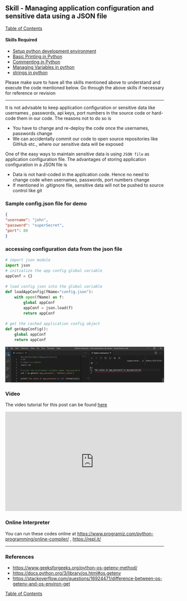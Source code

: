 
## Skill - Managing application configuration and sensitive data using a JSON file
[Table of Contents](https://nagasudhir.blogspot.com/2020/04/taming-python-table-of-contents.html)

#### Skills Required
* [Setup python development environment](https://nagasudhir.blogspot.com/2020/04/setup-python-development-environment_14.html)
* [Basic Printing in Python](https://nagasudhir.blogspot.com/2020/04/basic-printing-in-python.html)
* [Commenting in Python](https://nagasudhir.blogspot.com/2020/04/comments-in-python.html)
* [Managing Variables in python](https://nagasudhir.blogspot.com/2020/04/managing-variables-in-python.html)
* [strings in python](https://nagasudhir.blogspot.com/2020/04/strings-in-python.html)

Please make sure to have all the skills mentioned above to understand and execute the code mentioned below. Go through the above skills if necessary for reference or revision

<hr/>

It is not advisable to keep application configuration or sensitive data like usernames , passwords, api keys, port numbers in the source code or hard-code them in our code. The reasons not to do so is
* You have to change and re-deploy the code once the usernames, passwords change
* We can accidentally commit our code to open source repositories like GitHub etc., where our sensitive data will be exposed

One of the easy ways to maintain sensitive data is using `JSON file` as application configuration file. 
The advantages of storing application configuration in a JSON file is 
* Data is not hard-coded in the application code. Hence no need to change code when usernames, passwords, port numbers change
* If mentioned in .gitignore file, sensitive data will not be pushed to source control like git

### Sample config.json file for demo
```json
{
"username": "john",
"password": "superSecret",
"port": 80
}
```

### accessing configuration data from the json file
```python
# import json module
import json
# initialize the app config global variable
appConf = {}

# load config json into the global variable
def loadAppConfig(fName="config.json"):
    with open(fName) as f:
        global appConf
        appConf = json.load(f)
        return appConf

# get the cached application config object
def getAppConfig():
    global appConf
    return appConf
```
![env_var_output](https://github.com/nagasudhirpulla/taming_python/raw/master/blog/skills/assets/img/env_var_output.png)
### Video
The video tutorial for this post can be found [here](https://youtu.be/9cJN9D_OqTI)

<iframe width="560" height="315" src="https://www.youtube.com/embed/9cJN9D_OqTI" frameborder="0" allow="accelerometer; autoplay; clipboard-write; encrypted-media; gyroscope; picture-in-picture" allowfullscreen></iframe>

### Online Interpreter
You can run these codes online at https://www.programiz.com/python-programming/online-compiler/ , https://repl.it/

<hr/>

### References
* https://www.geeksforgeeks.org/python-os-getenv-method/
* https://docs.python.org/3/library/os.html#os.getenv
* https://stackoverflow.com/questions/16924471/difference-between-os-getenv-and-os-environ-get

[Table of Contents](https://nagasudhir.blogspot.com/2020/04/taming-python-table-of-contents.html)

<!--stackedit_data:
eyJwcm9wZXJ0aWVzIjoidGl0bGU6IE1hbmFnZSBhcHBsaWNhdG
lvbiBjb25maWd1cmF0aW9uIHdpdGgganNvbiBmaWxlXG5hdXRo
b3I6IE5hZ2FzdWRoaXIgUHVsbGFcbnRhZ3M6ICd0YW1pbmdfcH
l0aG9uLCB0YW1pbmdfcHl0aG9uX3NraWxsJ1xuY2F0ZWdvcmll
czogdGFtaW5nX3B5dGhvbl9za2lsbFxuZGF0ZTogJzIwMjEtMD
EtMjAnXG4iLCJoaXN0b3J5IjpbLTE2MTY4OTY3NzksMTkwMDEz
NzAwMl19
-->